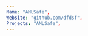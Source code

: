 ```yaml
--- 
Name: "AMLSafe", 
Website: "github.com/dfdsf", 
Projects: "AMLSafe",
--- 
```

<!--lang:en--> 

<!--lang:es--] 

<!--lang:de--] 

<!--lang:fr--] 

<!--lang:pl--] 

<!--lang:uk--] 

[!--lang:*--> 